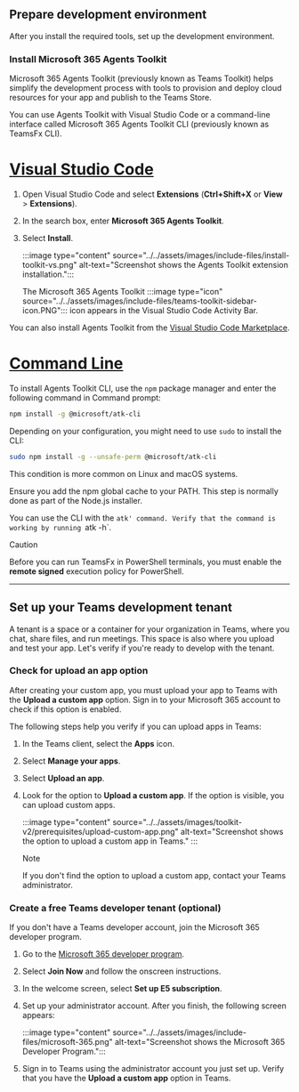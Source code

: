 ## Prepare development environment

After you install the required tools, set up the development environment.

### Install Microsoft 365 Agents Toolkit

Microsoft 365 Agents Toolkit (previously known as Teams Toolkit) helps simplify the development process with tools to provision and deploy cloud resources for your app and publish to the Teams Store.

You can use Agents Toolkit with Visual Studio Code or a command-line interface called Microsoft 365 Agents Toolkit CLI (previously known as TeamsFx CLI).

# [Visual Studio Code](#tab/vscode)

1. Open Visual Studio Code and select **Extensions** (**Ctrl+Shift+X** or **View** > **Extensions**).
2. In the search box, enter **Microsoft 365 Agents Toolkit**.
3. Select **Install**.

   :::image type="content" source="../../assets/images/include-files/install-toolkit-vs.png" alt-text="Screenshot shows the Agents Toolkit extension installation.":::

   The Microsoft 365 Agents Toolkit :::image type="icon" source="../../assets/images/include-files/teams-toolkit-sidebar-icon.PNG"::: icon appears in the Visual Studio Code Activity Bar.

You can also install Agents Toolkit from the [Visual Studio Code Marketplace](https://marketplace.visualstudio.com/items?itemName=TeamsDevApp.ms-teams-vscode-extension).

# [Command Line](#tab/cli)

To install Agents Toolkit CLI, use the `npm` package manager and enter the following command in Command prompt:

``` bash
npm install -g @microsoft/atk-cli
```

Depending on your configuration, you might need to use `sudo` to install the CLI:

``` bash
sudo npm install -g --unsafe-perm @microsoft/atk-cli
```

This condition is more common on Linux and macOS systems.

Ensure you add the npm global cache to your PATH. This step is normally done as part of the Node.js installer.

You can use the CLI with the `atk' command. Verify that the command is working by running `atk -h`.

> [!CAUTION]
> Before you can run TeamsFx in PowerShell terminals, you must enable the **remote signed** execution policy for PowerShell.

---

## Set up your Teams development tenant

A tenant is a space or a container for your organization in Teams, where you chat, share files, and run meetings. This space is also where you upload and test your app. Let's verify if you're ready to develop with the tenant.

### Check for upload an app option

After creating your custom app, you must upload your app to Teams with the **Upload a custom app** option. Sign in to your Microsoft 365 account to check if this option is enabled.

The following steps help you verify if you can upload apps in Teams:

1. In the Teams client, select the **Apps** icon.
2. Select **Manage your apps**.
3. Select **Upload an app**.
4. Look for the option to **Upload a custom app**. If the option is visible, you can upload custom apps.

   :::image type="content" source="../../assets/images/toolkit-v2/prerequisites/upload-custom-app.png" alt-text="Screenshot shows the option to upload a custom app in Teams." :::

      > [!NOTE]
      > If you don't find the option to upload a custom app, contact your Teams administrator.

### Create a free Teams developer tenant (optional)

If you don't have a Teams developer account, join the Microsoft 365 developer program.

1. Go to the [Microsoft 365 developer program](https://developer.microsoft.com/microsoft-365/dev-program).
1. Select **Join Now** and follow the onscreen instructions.
1. In the welcome screen, select **Set up E5 subscription**.
1. Set up your administrator account. After you finish, the following screen appears:

   :::image type="content" source="../../assets/images/include-files/microsoft-365.png" alt-text="Screenshot shows the Microsoft 365 Developer Program.":::

1. Sign in to Teams using the administrator account you just set up. Verify that you have the **Upload a custom app** option in Teams.
